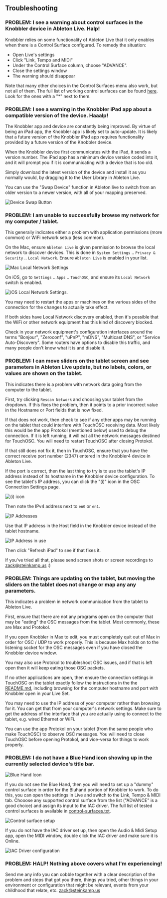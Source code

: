 ## Troubleshooting

### PROBLEM: I see a warning about control surfaces in the Knobbler device in Ableton Live. Halp!

Knobbler relies on some functionality of Ableton Live that it only enables when there is a Control Surface configured. To remedy the situation:

* Open Live's settings
* Click "Link, Tempo and MIDI"
* Under the Control Surface column, choose "ADVANCE".
* Close the settings window
* The warning should disappear

Note that many other choices in the Control Surfaces menu also work, but not all of them. The full list of working control surfaces can be found [here](https://raw.githubusercontent.com/zsteinkamp/m4l-Knobbler4/refs/heads/main/control_surfaces.txt). Look for the ones with a "*" next to them.

### PROBLEM: I see a warning in the Knobbler iPad app about a compatible version of the device. Haaalp!

The Knobbler app and device are constantly being improved. By virtue of being an iPad app, the Knobbler app is likely set to auto-update. It is likely that a future version of the Knobbler iPad app requires functionality provided by a future version of the Knobbler device. 

When the Knobbler device first communicates with the iPad, it sends a version number. The iPad app has a minimum device version coded into it, and it will prompt you if it is communicating with a device that is too old.

Simply download the latest version of the device and install it as you normally would, by dragging it to the User Library in Ableton Live.

You can use the "Swap Device" function in Ableton live to switch from an older version to a newer version, with all of your mapping preserved.

![Device Swap Button](images/device-swap.png)

### PROBLEM: I am unable to successfully browse my network for my computer / tablet.

This generally indicates either a problem with application permissions (more common) or WiFi network setup (less common).

On the Mac, ensure `Ableton Live` is given permission to browse the local network to discover devices. This is done in `System Settings` .. `Privacy & Security` .. `Local Network`. Ensure `Ableton Live` is enabled in your list.

![Mac Local Network Settings](images/mac-local-network.png)

On iOS, go to `Settings` .. `Apps` .. `TouchOSC`, and ensure its `Local Network` switch is enabled.

![iOS Local Network Settings](images/ios-local-network.png).

You may need to restart the apps or machines on the various sides of the connection for the changes to actually take effect.

If both sides have Local Network discovery enabled, then it's possible that the WiFi or other network equipment has this kind of discovery blocked.

Check in your network equipment's configuration interfaces around the terms "Bonjour", "Zeroconf", "uPnP", "mDNS", "Multicast DNS", or "Service Auto-Discovery". Some routers have options to disable this traffic, and many people don't know what it is and disable it.

### PROBLEM: I can move sliders on the tablet screen and see parameters in Ableton Live update, but no labels, colors, or values are shown on the tablet.

This indicates there is a problem with network data going from the computer to the tablet.

First, try clicking `Rescan Network` and choosing your tablet from the dropdown. If this fixes the problem, then it points to a prior incorrect value in the Hostname or Port fields that is now fixed.

If that does not work, then check to see if any other apps may be running on the tablet that could interfere with TouchOSC receiving data. Most likely this would be the app Protokol (mentioned below) used to debug the connection. If it is left running, it will eat all the network messages destined for TouchOSC. You will need to restart TouchOSC after closing Protokol.

If that still does not fix it, then in TouchOSC, ensure that you have the correct receive port number (2347) entered in the Knobbler4 device in Ableton Live.

If the port is correct, then the last thing to try is to use the tablet's IP address instead of its hostname in the Knobbler device configuration. To see the tablet's IP address, you can click the "(i)" icon in the OSC Connection Settings page.

![(i) icon](images/touchosc-info.png)

Then note the IPv4 address next to `en0` or `en1`.

![IP Addresses](images/touchosc-ip.png)

Use that IP address in the Host field in the Knobbler device instead of the tablet hostname.

![IP Address in use](images/knobbler-ip.png)

Then click "Refresh iPad" to see if that fixes it.

If you've tried all that, please send screen shots or screen recordings to zack@steinkamp.us :)

### PROBLEM: Things are updating on the tablet, but moving the sliders on the tablet does not change or map any any parameters.

This indicates a problem in network communication from the tablet to Ableton Live.

First, ensure that there are not any programs open on the computer that may be "eating" the OSC messages from the tablet. Most commonly, these are Max and Protokol.

If you open Knobbler in Max to edit, you must completely quit out of Max in order for OSC / UDP to work properly. This is because Max holds on to the listening socket for the OSC messages even if you have closed the Knobbler device window.

You may also use Protokol to troubleshoot OSC issues, and if that is left open then it will keep eating those OSC packets.

If no other applications are open, then ensure the connection settings in TouchOSC on the tablet exactly follow the instructions in the the [README.md](README.md), including browsing for the computer hostname and port with Knobbler open in your Live Set.

You may need to use the IP address of your computer rather than browsing for it. You can get that from your computer's network settings. Make sure to get the address of the interface that you are actually using to connect to the tablet, e.g. wired Ethernet or WiFi.

You can use the app Protokol on your tablet (from the same people who make TouchOSC) to observe OSC messages. You will need to close TouchOSC before opening Protokol, and vice-versa for things to work properly.

### PROBLEM: I do not have a Blue Hand icon showing up in the currently selected device's title bar.

![Blue Hand Icon](images/blue-hand.png)

If you do not see the Blue Hand, then you will need to set up a "dummy" control surface in order for the Bluhand portion of Knobbler to work. To do this, you can open the settings in Live and switch to the Link, Tempo & MIDI tab. Chooose any supported control surface from the list ("ADVANCE" is a good choice) and assign its input to the IAC driver. The full list of tested control surfaces is available in [control-surfaces.txt](control-surfaces.txt).

![Control surface setup](images/control-surface-setup.png)

If you do not have the IAC driver set up, then open the Audio & Midi Setup app, open the MIDI window, double click the IAC driver and make sure it is Online.

![IAC Driver configuration](images/iac-driver.png)

### PROBLEM: HALP! Nothing above covers what I'm experiencing!

Send me any info you can cobble together with a clear description of the problem and steps that got you there, things you tried, other things in your environment or configuration that might be relevant, events from your childhood that relate, etc. zack@steinkamp.us
